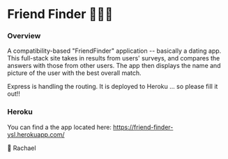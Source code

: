 # Friend Finder 👫🔎🧐

### Overview

A compatibility-based "FriendFinder" application -- basically a dating app. This full-stack site takes in results from users' surveys, and compares the answers with those from other users. The app then displays the name and picture of the user with the best overall match.

Express is handling the routing. It is deployed to Heroku ... so please fill it out!!

### Heroku

You can find a the app located here:  https://friend-finder-ysl.herokuapp.com/

👾 Rachael

